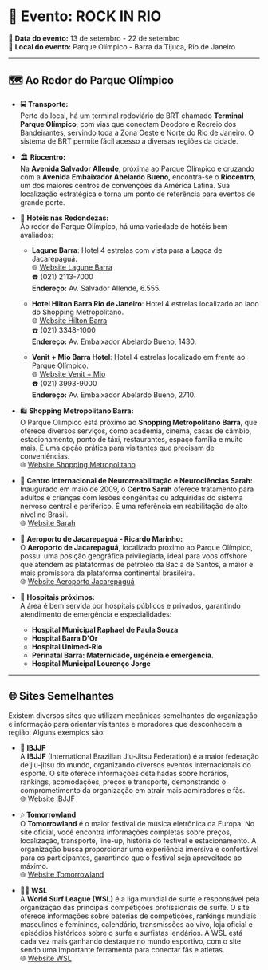 # 🎸 **Evento: ROCK IN RIO**

📅 **Data do evento:** 13 de setembro - 22 de setembro  
📍 **Local do evento:** Parque Olímpico - Barra da Tijuca, Rio de Janeiro

---

## 🗺️ **Ao Redor do Parque Olímpico**

- 🚍 **Transporte:**  
  Perto do local, há um terminal rodoviário de BRT chamado **Terminal Parque Olímpico**, com vias que conectam Deodoro e Recreio dos Bandeirantes, servindo toda a Zona Oeste e Norte do Rio de Janeiro. O sistema de BRT permite fácil acesso a diversas regiões da cidade.

- 🏛️ **Riocentro:**  
  Na **Avenida Salvador Allende**, próxima ao Parque Olímpico e cruzando com a **Avenida Embaixador Abelardo Bueno**, encontra-se o **Riocentro**, um dos maiores centros de convenções da América Latina. Sua localização estratégica o torna um ponto de referência para eventos de grande porte.

- 🏨 **Hotéis nas Redondezas:**  
  Ao redor do Parque Olímpico, há uma variedade de hotéis bem avaliados:

    - **Lagune Barra**: Hotel 4 estrelas com vista para a Lagoa de Jacarepaguá.  
      🌐 [Website Lagune Barra](http://www.lagunebarrahotel.com.br/?utm_source=google&utm_medium=organic&utm_campaign=google-meu-negocio)  
      ☎️ (021) 2113-7000  
      **Endereço:** Av. Salvador Allende, 6.555.

    - **Hotel Hilton Barra Rio de Janeiro**: Hotel 4 estrelas localizado ao lado do Shopping Metropolitano.  
      🌐 [Website Hilton Barra](https://www.hilton.com/en/hotels/rioabhh-hilton-barra-rio-de-janeiro/?SEO_id=GMB-AMER-HH-RIOABHH&y_source=1_MTIxNjk1NzMtNzE1LWxvY2F0aW9uLndlYnNpdGU%3D)  
      ☎️ (021) 3348-1000  
      **Endereço:** Av. Embaixador Abelardo Bueno, 1430.

    - **Venit + Mio Barra Hotel**: Hotel 4 estrelas localizado em frente ao Parque Olímpico.  
      🌐 [Website Venit + Mio](http://www.venithoteis.com/)  
      ☎️ (021) 3993-9000  
      **Endereço:** Av. Embaixador Abelardo Bueno, 2710.

- 🛍️ **Shopping Metropolitano Barra:**  
  O Parque Olímpico está próximo ao **Shopping Metropolitano Barra**, que oferece diversos serviços, como academia, cinema, casas de câmbio, estacionamento, ponto de táxi, restaurantes, espaço família e muito mais. É uma opção prática para visitantes que precisam de conveniências.  
  🌐 [Website Shopping Metropolitano](https://shoppingmetropolitanobarra.com.br)

- 🏥 **Centro Internacional de Neurorreabilitação e Neurociências Sarah:**  
  Inaugurado em maio de 2009, o **Centro Sarah** oferece tratamento para adultos e crianças com lesões congênitas ou adquiridas do sistema nervoso central e periférico. É uma referência em reabilitação de alto nível no Brasil.  
  🌐 [Website Sarah](http://www.sarah.br/)

- 🛫 **Aeroporto de Jacarepaguá - Ricardo Marinho:**  
  O **Aeroporto de Jacarepaguá**, localizado próximo ao Parque Olímpico, possui uma posição geográfica privilegiada, ideal para voos offshore que atendem as plataformas de petróleo da Bacia de Santos, a maior e mais promissora da plataforma continental brasileira.  
  🌐 [Website Aeroporto Jacarepaguá](https://www.paxaeroportos.com.br/aeroportojacarepagua)

- 🏥 **Hospitais próximos:**  
  A área é bem servida por hospitais públicos e privados, garantindo atendimento de emergência e especialidades:

  - **Hospital Municipal Raphael de Paula Souza**
  - **Hospital Barra D'Or**
  - **Hospital Unimed-Rio**
  - **Perinatal Barra: Maternidade, urgência e emergência.**
  - **Hospital Municipal Lourenço Jorge**

---

## 🌐 **Sites Semelhantes**

Existem diversos sites que utilizam mecânicas semelhantes de organização e informação para orientar visitantes e moradores que desconhecem a região. Alguns exemplos são:

- 🥋 **IBJJF**  
  A **IBJJF** (International Brazilian Jiu-Jitsu Federation) é a maior federação de jiu-jitsu do mundo, organizando diversos eventos internacionais do esporte. O site oferece informações detalhadas sobre horários, rankings, acomodações, preços e transporte, demonstrando o comprometimento da organização em atrair mais admiradores e fãs.  
  🌐 [Website IBJJF](https://ibjjf.com)

- 🎶 **Tomorrowland**  
  O **Tomorrowland** é o maior festival de música eletrônica da Europa. No site oficial, você encontra informações completas sobre preços, localização, transporte, line-up, história do festival e estacionamento. A organização busca proporcionar uma experiência imersiva e confortável para os participantes, garantindo que o festival seja aproveitado ao máximo.  
  🌐 [Website Tomorrowland](https://www.tomorrowland.com/home/)

- 🏄‍♂️ **WSL**  
  A **World Surf League (WSL)** é a liga mundial de surfe e responsável pela organização das principais competições profissionais de surfe. O site oferece informações sobre baterias de competições, rankings mundiais masculinos e femininos, calendário, transmissões ao vivo, loja oficial e episódios históricos sobre o surfe e surfistas lendários. A WSL está cada vez mais ganhando destaque no mundo esportivo, com o site sendo uma importante ferramenta para conectar fãs e atletas.  
  🌐 [Website WSL](https://www.worldsurfleague.com)

